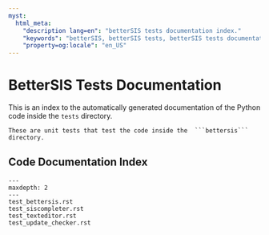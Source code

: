 ```yaml
---
myst:
  html_meta:
    "description lang=en": "betterSIS tests documentation index."
    "keywords": "betterSIS, betterSIS tests, betterSIS tests documentation"
    "property=og:locale": "en_US"
---
```


# BetterSIS Tests Documentation

This is an index to the automatically generated documentation of the Python code inside the ```tests``` directory.

```{note}
These are unit tests that test the code inside the  ```bettersis``` directory.
```

## Code Documentation Index

```{toctree}
---
maxdepth: 2
---
test_bettersis.rst
test_siscompleter.rst
test_texteditor.rst
test_update_checker.rst
```

